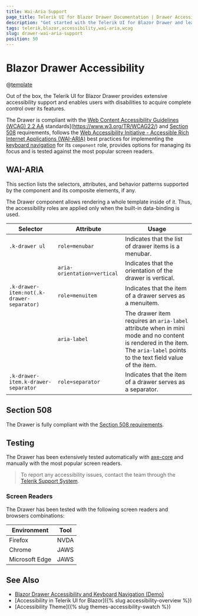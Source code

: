 ```yaml
---
title: Wai-Aria Support
page_title: Telerik UI for Blazor Drawer Documentation | Drawer Accessibility
description: "Get started with the Telerik UI for Blazor Drawer and learn about its accessibility support for WAI-ARIA, Section 508, and WCAG 2.2."
tags: telerik,blazor,accessibility,wai-aria,wcag
slug: drawer-wai-aria-support 
position: 50 
---
```


# Blazor Drawer Accessibility

@[template](/_contentTemplates/common/parameters-table-styles.md#table-layout)



Out of the box, the Telerik UI for Blazor Drawer provides extensive accessibility support and enables users with disabilities to acquire complete control over its features.


The Drawer is compliant with the [Web Content Accessibility Guidelines (WCAG) 2.2  AA](https://www.w3.org/TR/WCAG22/) standards](https://www.w3.org/TR/WCAG22/) and [Section 508](http://www.section508.gov/) requirements, follows the [Web Accessibility Initiative - Accessible Rich Internet Applications (WAI-ARIA)](https://www.w3.org/WAI/ARIA/apg/) best practices for implementing the [keyboard navigation](#keyboard-navigation) for its `component` role, provides options for managing its focus and is tested against the most popular screen readers.

## WAI-ARIA


This section lists the selectors, attributes, and behavior patterns supported by the component and its composite elements, if any.


The Drawer component allows rendering a whole template inside of it. Thus, the accessibility roles are applied only when the built-in data-binding is used.

| Selector | Attribute | Usage |
| -------- | --------- | ----- |
| `.k-drawer ul` | `role=menubar` | Indicates that the list of drawer items is a menubar. |
|  | `aria-orientation=vertical` | Indicates that the orientation of the drawer is vertical. |
| `.k-drawer-item:not(.k-drawer-separator)` | `role=menuitem` | Indicates that the item of a drawer serves as a menuitem. |
|  | `aria-label` | The drawer item requires an `aria-label` attribute when in mini mode and no content is rendered in the item. The `aria-label` points to the text field value of the item. |
| `.k-drawer-item.k-drawer-separator` | `role=separator` | Indicates that the item of a drawer serves as a separator. |

## Section 508


The Drawer is fully compliant with the [Section 508 requirements](http://www.section508.gov/).

## Testing


The Drawer has been extensively tested automatically with [axe-core](https://github.com/dequelabs/axe-core) and manually with the most popular screen readers.

> To report any accessibility issues, contact the team through the [Telerik Support System](https://www.telerik.com/account/support-center).

### Screen Readers


The Drawer has been tested with the following screen readers and browsers combinations:

| Environment | Tool |
| ----------- | ---- |
| Firefox | NVDA |
| Chrome | JAWS |
| Microsoft Edge | JAWS |



## See Also

* [Blazor Drawer Accessibility and Keyboard Navigation (Demo)](https://demos.telerik.com/blazor-ui/drawer/keyboard-navigation)
* [Accessibility in Telerik UI for Blazor]({% slug accessibility-overview %})
* [Accessibility Theme]({% slug themes-accessibility-swatch %})